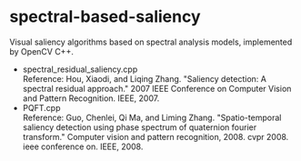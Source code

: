 # spectral-based-saliency
Visual saliency algorithms based on spectral analysis models, implemented by OpenCV C++.
- spectral_residual_saliency.cpp  
  Reference: Hou, Xiaodi, and Liqing Zhang. "Saliency detection: A spectral residual approach." 2007 IEEE Conference on Computer Vision and Pattern Recognition. IEEE, 2007.
- PQFT.cpp   
  Reference: Guo, Chenlei, Qi Ma, and Liming Zhang. "Spatio-temporal saliency detection using phase spectrum of quaternion fourier transform." Computer vision and pattern recognition, 2008. cvpr 2008. ieee conference on. IEEE, 2008.
